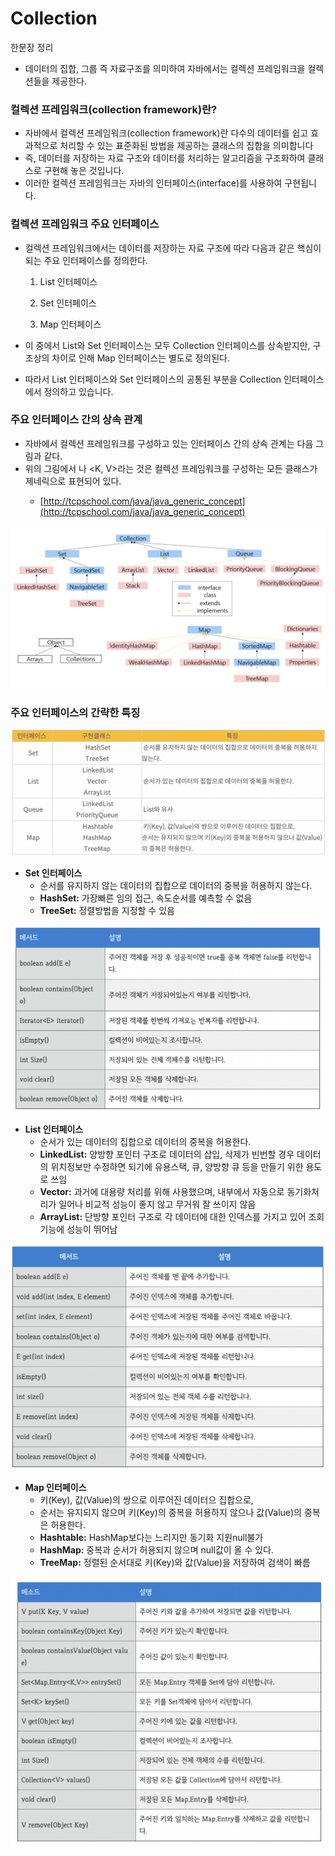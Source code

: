 # Collection

한문장 정리

- 데이터의 집합, 그룹 즉 자료구조를 의미하여 자바에서는 컬렉션 프레임워크을 컬렉션들을 제공한다.

### 컬렉션 프레임워크(collection framework)란?

- 자바에서 컬렉션 프레임워크(collection framework)란 다수의 데이터를 쉽고 효과적으로 처리할 수 있는 표준화된 방법을 제공하는 클래스의 집합을 의미합니다
- 즉, 데이터를 저장하는 자료 구조와 데이터를 처리하는 알고리즘을 구조화하여 클래스로 구현해 놓은 것입니다.
- 이러한 컬렉션 프레임워크는 자바의 인터페이스(interface)를 사용하여 구현됩니다.

### 컬렉션 프레임워크 주요 인터페이스

- 컬렉션 프레임워크에서는 데이터를 저장하는 자료 구조에 따라 다음과 같은 핵심이 되는 주요 인터페이스를 정의한다.

    1. List 인터페이스

    2. Set 인터페이스

    3. Map 인터페이스

- 이 중에서 List와 Set 인터페이스는 모두 Collection 인터페이스를 상속받지만, 구조상의 차이로 인해 Map 인터페이스는 별도로 정의된다.
- 따라서 List 인터페이스와 Set 인터페이스의 공통된 부분을 Collection 인터페이스에서 정의하고 있습니다.

### 주요 인터페이스 간의 상속 관계

- 자바에서 컬렉션 프레임워크를 구성하고 있는 인터페이스 간의 상속 관계는 다음 그림과 같다.
- 위의 그림에서 <E>나 <K, V>라는 것은 컬렉션 프레임워크를 구성하는 모든 클래스가 제네릭으로 표현되어 있다.
    - [http://tcpschool.com/java/java_generic_concept](http://tcpschool.com/java/java_generic_concept)

![image_0](../../image/Collection_1.png)

### 주요 인터페이스의 간략한 특징

![image_0](../../image/Collection_2.png)

- **Set 인터페이스**
    - 순서를 유지하지 않는 데이터의 집합으로 데이터의 중복을 허용하지 않는다.
    - **HashSet:** 가장빠른 임의 접근, 속도순서를 예측할 수 없음
    - **TreeSet:** 정렬방법을 지정할 수 있음

![image_0](../../image/Collection_3.png)

- **List 인터페이스**
    - 순서가 있는 데이터의 집합으로 데이터의 중복을 허용한다.
    - **LinkedList:** 양방향 포인터 구조로 데이터의 삽입, 삭제가 빈번할 경우 데이터의 위치정보만 수정하면 되기에 유용스택, 큐, 양방향 큐 등을 만들기 위한 용도로 쓰임
    - **Vector:** 과거에 대용량 처리를 위해 사용했으며, 내부에서 자동으로 동기화처리가 일어나 비교적 성능이 좋지 않고 무거워 잘 쓰이지 않음
    - **ArrayList:** 단방향 포인터 구조로 각 데이터에 대한 인덱스를 가지고 있어 조회 기능에 성능이 뛰어남

![image_0](../../image/Collection_4.png)

- **Map 인터페이스**
    - 키(Key), 값(Value)의 쌍으로 이루어진 데이터으 집합으로,
    - 순서는 유지되지 않으며 키(Key)의 중복을 허용하지 않으나 값(Value)의 중복은 허용한다.
    - **Hashtable:** HashMap보다는 느리지만 동기화 지원null불가
    - **HashMap:** 중복과 순서가 허용되지 않으며 null값이 올 수 있다.
    - **TreeMap:** 정렬된 순서대로 키(Key)와 값(Value)을 저장하여 검색이 빠름

![image_0](../../image/Collection_5.png)
